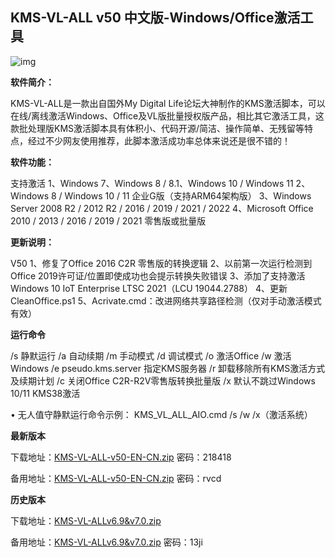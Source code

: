 ## KMS-VL-ALL v50 中文版-Windows/Office激活工具

![img](https://pic1.zhimg.com/80/v2-89eb8b6a8306d0b062c0e709f7687b54_720w.webp)



**软件简介：**

KMS-VL-ALL是一款出自国外My Digital Life论坛大神制作的KMS激活脚本，可以在线/离线激活Windows、Office及VL版批量授权版产品，相比其它激活工具，这款批处理版KMS激活脚本具有体积小、代码开源/简洁、操作简单、无残留等特点，经过不少网友使用推荐，此脚本激活成功率总体来说还是很不错的！

**软件功能：**

支持激活
1、Windows 7、Windows 8 / 8.1、Windows 10 / Windows 11
2、Windows 8 / Windows 10 / 11 企业G版（支持ARM64架构版）
3、Windows Server 2008 R2 / 2012 R2 / 2016 / 2019 / 2021 / 2022
4、Microsoft Office 2010 / 2013 / 2016 / 2019 / 2021 零售版或批量版

**更新说明：**

V50
1、修复了Office 2016 C2R 零售版的转换逻辑
2、以前第一次运行检测到Office 2019许可证/位置即使成功也会提示转换失败错误
3、添加了支持激活Windows 10 IoT Enterprise LTSC 2021（LCU 19044.2788）
4、更新 CleanOffice.ps1
5、Acrivate.cmd：改进网络共享路径检测（仅对手动激活模式有效）

**运行命令**

/s 静默运行
/a 自动续期
/m 手动模式
/d 调试模式
/o 激活Office
/w 激活Windows
/e pseudo.kms.server 指定KMS服务器
/r 卸载移除所有KMS激活方式及续期计划
/c 关闭Office C2R-R2V零售版转换批量版
/x 默认不跳过Windows 10/11 KMS38激活

• 无人值守静默运行命令示例：
KMS_VL_ALL_AIO.cmd /s /w /x（激活系统）

**最新版本**

下载地址：[KMS-VL-ALL-v50-EN-CN.zip](https://link.zhihu.com/?target=https%3A//url86.ctfile.com/f/405886-934403496-b37284%3Fp%3D218418) 密码：218418

备用地址：[KMS-VL-ALL-v50-EN-CN.zip](https://link.zhihu.com/?target=https%3A//pan.baidu.com/s/1Xc6z1-gaSZd2SwuKdJ24pw%3Fpwd%3Drvcd) 密码：rvcd

**历史版本**

下载地址：[KMS-VL-ALLv6.9&v7.0.zip](https://link.zhihu.com/?target=https%3A//weedser.ctfile.com/fs/2783079-243663925)

备用地址：[KMS-VL-ALLv6.9&v7.0.zip](https://link.zhihu.com/?target=https%3A//pan.baidu.com/s/1AaU0Yob_M4QHlapDMbq8xw) 密码：13ji